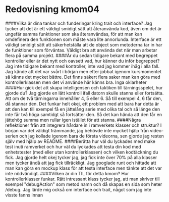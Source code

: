 ---
---
Redovisning kmom04
=========================
####Vilka är dina tankar och funderingar kring trait och interface?
Jag tycker att det är ett väldigt smidigt sätt att återanvända kod, även om det är ungefär samma funktioner
som ska återanvändas, för att man kan omdefinera den funktionen som måste vara lite annorlunda.
Interface är ett väldigt smidigt sätt att säkerhetställa att de object som metoderna tar in har de funktioner
som förväntas. Väldigt bra att använda det när man arbetar flera på samma projekt.
####Är du sedan tidigare bekant med begreppet kontroller eller är det nytt och oavsett vad, hur känner du inför begreppet?
Jag inte tidigare bekant med kontroller, inte vad jag kommer ihåg i alla fall. Jag kände att det var svårt i början
men efter jobbat igenom kursmomentet så känns det mycket bättre. Det finns säkert flera saker man kan göra med
kontrollerklassen men det vi använde här känns bra. Inga oklarheter
####Hur gick det att skapa intelligensen och taktiken till tärningsspelet, hur gjorde du?
Jag gjorde en lätt kontroll ifall datorn skulle stanna eller fortsätta. Att om de två tärningarna
innehåller 4, 5 eller 6. Så till exempel 4, 6 får den, då stannar den. Det funkar helt okej, ett problem med
att bara har detta är att den kan till exempel få en jättelång serie med olika tal och så länge
den inte får två höga samtidgt så fortsätter den. Så det kan hända att den får en jättehög summa men rullar
igen istället för att stanna.
####Några reflektioner från att integrera hårdare in i ramverkets klasser och struktur?
I början var det väldigt främmande, jag behövde inte mycket hjälp från video-serien och jag kollade igenom bara de
första videorna, sen gjorde jag resten själv med hjälp av README.
####Berätta hur väl du lyckades med make test inuti ramverket och hur väl du lyckades att testa din kod med enhetstester (med eller utan kontrollerklassen) och vilken kodtäckning du fick.
Jag gjorde helt okej tycker jag, jag fick inte över 70% på alla klasser men tycker ändå att jag fick tillräckligt.
Jag googlade runt och hittade att man kan göra en mockup klass för att testa interface men tänkte att det var inte
nödvändigt.
####Vilken är din TIL för detta kmom?
Hur kontrollerklasser funkar. Rätt intressant klass tycker jag, att man skriver till exempel "debugAction" som metod namn och då skapas en sida som heter /debug. Jag lärde mig också om interface och trait, något som jag inte visste fanns innan
